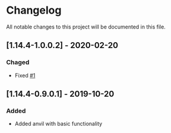 # Changelog
All notable changes to this project will be documented in this file.

## [1.14.4-1.0.0.2] - 2020-02-20
### Chaged
 - Fixed [#1](https://github.com/MC-U-Team/Enhanced-Anvil/issues/1)

## [1.14.4-0.9.0.1] - 2019-10-20
### Added
 - Added anvil with basic functionality